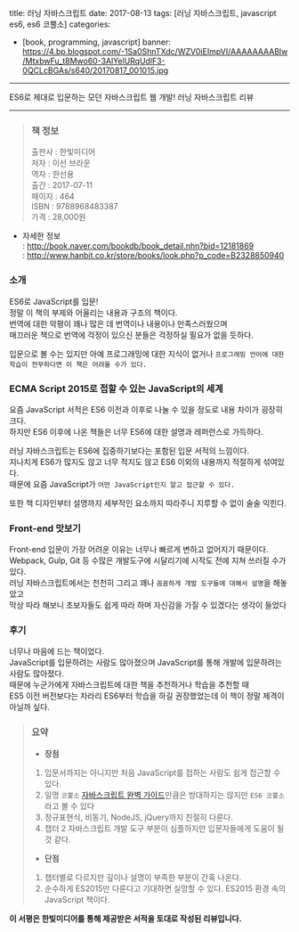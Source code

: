 title: 러닝 자바스크립트
date: 2017-08-13
tags: [러닝 자바스크립트, javascript es6, es6 코뿔소]
categories:
- [book, programming, javascript]
banner: https://4.bp.blogspot.com/-1Sa0ShnTXdc/WZV0iEImpVI/AAAAAAAABlw/MtxbwFu_t8Mwo60-3AlYelURqUdlF3-0QCLcBGAs/s640/20170817_001015.jpg

---
ES6로 제대로 입문하는 모던 자바스크립트 웹 개발! 러닝 자바스크립트 리뷰

<!-- more -->

---

>### 책 정보 
>출판사 : 한빛미디어  
>저자 : 이선 브라운  
>역자 : 한선용    
>출간 : 2017-07-11  
>페이지 : 464  
>ISBN : 9788968483387  
>가격 : 28,000원

- 자세한 정보  
: <http://book.naver.com/bookdb/book_detail.nhn?bid=12181869>  
: <http://www.hanbit.co.kr/store/books/look.php?p_code=B2328850940>

### 소개
ES6로 JavaScript를 입문!  
정말 이 책의 부제와 어울리는 내용과 구조의 책이다.  
번역에 대한 악평이 꽤나 많은 데 번역이나 내용이나 만족스러웠으며  
매끄러운 책으로 번역에 걱정이 있으신 분들은 걱정하실 필요가 없을 듯하다.

입문으로 볼 수는 있지만 아예 프로그래밍에 대한 지식이 없거나
`프로그래밍 언어에 대한 학습이 전무하다면 이 책은 어려울 수가 있다.`

### ECMA Script 2015로 접할 수 있는 JavaScript의 세계
요즘 JavaScript 서적은 ES6 이전과 이후로 나눌 수 있을 정도로 내용 차이가 굉장히 크다.  
하지만 ES6 이후에 나온 책들은 너무 ES6에 대한 설명과 레퍼런스로 가득하다.

러닝 자바스크립트는 ES6에 집중하기보다는 포함된 입문 서적의 느낌이다.  
지나치게 ES6가 많지도 않고 너무 적지도 않고 ES6 이외의 내용까지 적절하게 섞여있다.  
때문에 요즘 JavaScript가 `어떤 JavaScript인지 알고 접근할 수 있다.`

또한 책 디자인부터 설명까지 세부적인 요소까지 따라주니 지루할 수 없이 술술 익힌다.

### Front-end 맛보기
Front-end 입문이 가장 어려운 이유는 너무나 빠르게 변하고 없어지기 때문이다.  
Webpack, Gulp, Git 등 수많은 개발도구에 시달리기에 시작도 전에 지쳐 쓰러질 수가 있다.  
러닝 자바스크립트에서는 천천히 그리고 꽤나 `꼼꼼하게 개발 도구들에 대해서 설명`을 해놓았고  
막상 따라 해보니 초보자들도 쉽게 따라 하며 자신감을 가질 수 있겠다는 생각이 들었다

### 후기
너무나 마음에 드는 책이었다.  
JavaScript를 입문하려는 사람도 많아졌으며 JavaScript를 통해 개발에 입문하려는 사람도 많아졌다.  
때문에 누군가에게 자바스크립트에 대한 책을 추천하거나 학습을 추천할 때  
ES5 이전 버전보다는 차라리 ES6부터 학습을 하길 권장했었는데 이 책이 정말 제격이 아닐까 싶다.
 
>### 요약
>- **장점**
>1. 입문서까지는 아니지만 처음 JavaScript를 접하는 사람도 쉽게 접근할 수 있다.
>2. 일명 `코뿔소` [자바스크립트 완벽 가이드](http://book.naver.com/bookdb/book_detail.nhn?bid=10338797)만큼은 방대하지는 않지만 `ES6 코뿔소`라고 볼 수 있다
>3. 정규표현식, 비동기, NodeJS, jQuery까지 친절히 다룬다.
>4. 챕터 2 자바스크립트 개발 도구 부분이 심플하지만 입문자들에게 도움이 될 것 같다.
>
>- **단점**
>1. 챕터별로 다르지만 깊이나 설명이 부족한 부분이 간혹 나온다.
>2. 순수하게 ES2015만 다룬다고 기대하면 실망할 수 있다. ES2015 환경 속의 JavaScript 책이다.

**이 서평은 한빛미디어를 통해 제공받은 서적을 토대로 작성된 리뷰입니다.**
